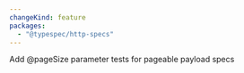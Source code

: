 ```yaml
---
changeKind: feature
packages:
  - "@typespec/http-specs"
---
```


Add @pageSize parameter tests for pageable payload specs
